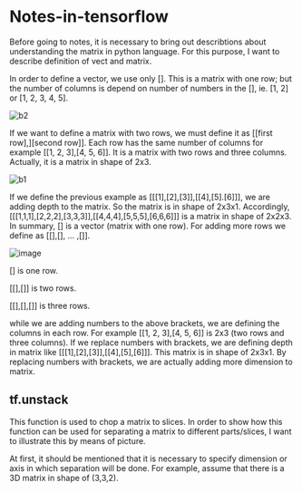 # Notes-in-tensorflow
Before going to notes, it is necessary to bring out describtions about understanding the matrix in python language. For this purpose, I want to describe  definition of vect and matrix.

In order to define a vector, we use only []. This is a matrix with one row; but the number of columns is depend on number of numbers in the [], ie. [1, 2] or [1, 2, 3, 4, 5].

![b2](https://user-images.githubusercontent.com/15813546/37853255-69454360-2f03-11e8-8777-fa67017dd2f6.png)


If we want to define a matrix with two rows, we must define it as [[first row],][second row]]. Each row has the same number of columns for example [[1, 2, 3],[4, 5, 6]]. It is a matrix with two rows and three columns. Actually, it is a matrix in shape of   2x3.

![b1](https://user-images.githubusercontent.com/15813546/37853254-672a1d80-2f03-11e8-9abc-3aec0f6f8ba3.png)

If we define the previous example as [[[1],[2],[3]],[[4],[5].[6]]], we are adding depth to the matrix. So the matrix is in shape of 2x3x1. Accordingly, [[[1,1,1],[2,2,2],[3,3,3]],[[4,4,4],[5,5,5],[6,6,6]]] is  a matrix in shape of 2x2x3.
In summary, [] is a vector (matrix with one row). For adding more rows we define as [[],[], ... ,[]]. 


![image](https://user-images.githubusercontent.com/15813546/37853770-c98d6034-2f05-11e8-8ac6-476f7e1a817d.png)


[] is one row.

[[],[]] is two rows.

[[],[],[]] is three rows.


while we are adding numbers to the above brackets, we are defining the columns in each row. For example [[1, 2, 3],[4, 5, 6]] is 2x3 (two rows and three columns). If we replace numbers with brackets, we are defining depth in matrix like [[[1],[2],[3]],[[4],[5],[6]]]. This matrix is in shape of 2x3x1. By replacing numbers with brackets, we are actually adding more dimension to matrix.

## tf.unstack
This function is used to chop a matrix to slices. In order to show how this function can be used for separating a matrix to different parts/slices, I want to illustrate this by means of picture. 

At first, it should be mentioned that it is necessary to specify dimension or axis in which separation will be done. For example, assume that there is a 3D matrix in shape of (3,3,2).
